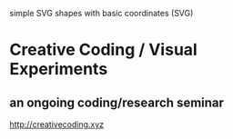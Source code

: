 simple SVG shapes with basic coordinates (SVG)

# Creative Coding / Visual Experiments
## an ongoing coding/research seminar
<http://creativecoding.xyz>
